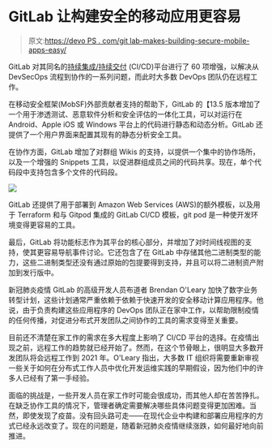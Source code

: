 # GitLab 让构建安全的移动应用更容易

> 原文:[https://devo PS . com/git lab-makes-building-secure-mobile-apps-easy/](https://devops.com/gitlab-makes-building-secure-mobile-apps-easier/)

GitLab 对其同名的[持续集成/持续交付](https://devops.com/?s=continuous%20integration%2Fcontinuous%20delivery) (CI/CD)平台进行了 60 项增强，以解决从 DevSecOps 流程到协作的一系列问题，而此时大多数 DevOps 团队仍在远程工作。

在移动安全框架(MobSF)外部贡献者支持的帮助下，GitLab 的【13.5 版本增加了一个用于渗透测试、恶意软件分析和安全评估的一体化工具，可以对运行在 Android、Apple iOS 或 Windows 平台上的代码进行静态和动态分析。GitLab 还提供了一个用户界面来配置其现有的静态分析安全工具。

在协作方面，GitLab 增加了对群组 Wikis 的支持，以提供一个集中的协作场所，以及一个增强的 Snippets 工具，以促进群组成员之间的代码共享。现在，单个代码段中支持包含多个文件的代码段。

![](../Images/9996a0209750d7e23cf453ed57962f43.png)

GitLab 还提供了用于部署到 Amazon Web Services (AWS)的额外模板，以及用于 Terraform 和与 Gitpod 集成的 GitLab CI/CD 模板，git pod 是一种使开发环境变得更容易的工具。

最后，GitLab 将功能标志作为其平台的核心部分，并增加了对时间线视图的支持，使其更容易导航事件讨论。它还包含了在 GitLab 中存储其他二进制类型的能力，这些二进制类型还没有通过原始的包提要得到支持，并且可以将二进制资产附加到发行版中。

新冠肺炎疫情 GitLab 的高级开发人员布道者 Brendan O'Leary 加快了数字业务转型计划，这些计划通常严重依赖于依赖于快速开发的安全移动计算应用程序。他说，由于负责构建这些应用程序的 DevOps 团队正在家中工作，以帮助限制疫情的任何传播，对促进分布式开发团队之间协作的工具的需求变得至关重要。

目前还不清楚在家工作的需求在多大程度上影响了 CI/CD 平台的选择。在疫情出现之前，远程工作的趋势就已经开始了。然而，在这个节骨眼上，很明显大多数开发团队将会远程工作到 2021 年。O'Leary 指出，大多数 IT 组织将需要重新审视一些关于如何在分布式工作人员中优化开发运维实践的早期假设，因为他们中的许多人已经有了第一手经验。

面临的挑战是，一些开发人员在家工作时可能会很成功，而其他人却在苦苦挣扎。在缺乏协作工具的情况下，管理者确定需要解决哪些具体问题变得更加困难。当然，即使发现了疫苗。没有回头路可走——在现代企业中构建和部署应用程序的方式已经永远改变了。现在的问题是，随着新冠肺炎疫情继续涨跌，如何最好地向前推进。